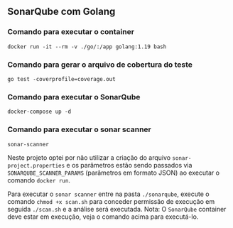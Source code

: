 ## SonarQube com Golang

### Comando para executar o container
```
docker run -it --rm -v ./go/:/app golang:1.19 bash
```

### Comando para gerar o arquivo de cobertura do teste
```
go test -coverprofile=coverage.out
```

### Comando para executar o SonarQube

```
docker-compose up -d
```

### Comando para executar o sonar scanner

```
sonar-scanner
```
Neste projeto optei por não utilizar a criação do arquivo `sonar-project.properties` e os parâmetros estão sendo passados via `SONARQUBE_SCANNER_PARAMS` (parâmetros em formato JSON) ao executar o comando `docker run`.

Para executar o `sonar scanner` entre na pasta `./sonarqube`, execute o comando `chmod +x scan.sh` para conceder permissão de execução em seguida `./scan.sh` e a análise será executada. Nota: O `SonarQube` container deve estar em execução, veja o comando acima para executá-lo.






